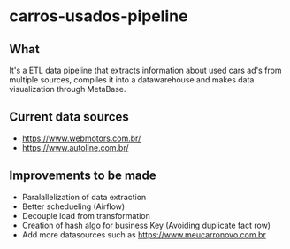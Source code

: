 # carros-usados-pipeline

## What
It's a ETL data pipeline that extracts information about used cars ad's from multiple sources, compiles it into a datawarehouse and makes data visualization through MetaBase. 

## Current data sources

- https://www.webmotors.com.br/
- https://www.autoline.com.br/ 

## Improvements to be made
- Paralallelization of data extraction
- Better schedueling (Airflow)
- Decouple load from transformation
- Creation of hash algo for business Key (Avoiding duplicate fact row)
- Add more datasources such as https://www.meucarronovo.com.br
